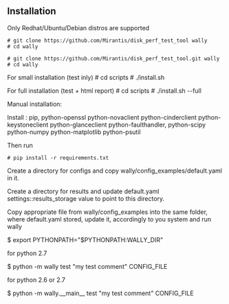 Installation
------------

Only Redhat/Ubuntu/Debian distros are supported

	# git clone https://github.com/Mirantis/disk_perf_test_tool wally
	# cd wally

	# git clone https://github.com/Mirantis/disk_perf_test_tool.git wally
	# cd wally

For small installation (test inly)
        # cd scripts
	# ./install.sh

For full installation (test + html report)
	# cd scripts
	# ./install.sh --full

Manual installation:

Install : pip, python-openssl python-novaclient python-cinderclient
python-keystoneclient python-glanceclient python-faulthandler,
python-scipy python-numpy python-matplotlib python-psutil

Then run
	
	# pip install -r requirements.txt

Create a directory for configs and copy wally/config_examples/default.yaml
in it.

Create a directory for results and update default.yaml
settings::results_storage value to point to this directory.

Copy appropriate file from wally/config_examples into the same folder,
where default.yaml stored, update it, accordingly to you system and run
wally

$ export PYTHONPATH="$PYTHONPATH:WALLY_DIR"

for python 2.7

$ python -m wally test "my test comment" CONFIG_FILE

for python 2.6 or 2.7

$ python -m wally.\_\_main\_\_ test "my test comment" CONFIG_FILE
